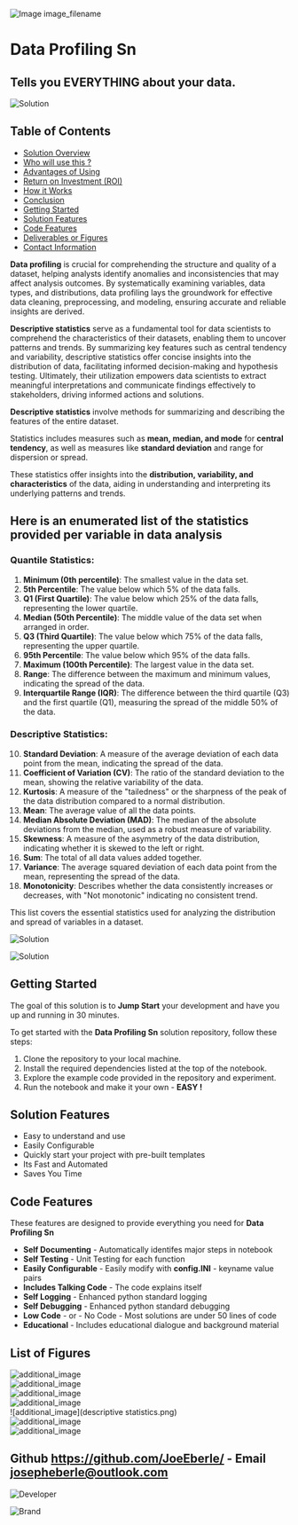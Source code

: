 ![Image image_filename](solution_sign.png)
    
# Data Profiling Sn 

## Tells you **EVERYTHING** about your data.

    
![Solution](code.png)

    
## Table of Contents

- [Solution Overview](#solution-overview)
- [Who will use this ?](#who-can-use)
- [Advantages of Using](#advantages-of-using)
- [Return on Investment (ROI)](#return-on-investment-roi)
- [How it Works](#how-it-works)
- [Conclusion](#conclusion)
- [Getting Started](#getting-started)
- [Solution Features](#solution-features)
- [Code Features](#code-features)
- [Deliverables or Figures](#deliverables-or-figures)
- [Contact Information](#contact-information)


**Data profiling** is crucial for comprehending the structure and quality of a dataset, helping analysts identify anomalies and inconsistencies that may affect analysis outcomes. By systematically examining variables, data types, and distributions, data profiling lays the groundwork for effective data cleaning, preprocessing, and modeling, ensuring accurate and reliable insights are derived. 

**Descriptive statistics** serve as a fundamental tool for data scientists to comprehend the characteristics of their datasets, enabling them to uncover patterns and trends. By summarizing key features such as central tendency and variability, descriptive statistics offer concise insights into the distribution of data, facilitating informed decision-making and hypothesis testing. Ultimately, their utilization empowers data scientists to extract meaningful interpretations and communicate findings effectively to stakeholders, driving informed actions and solutions.

**Descriptive statistics** involve methods for summarizing and describing the features of the entire dataset. 

Statistics includes measures such as **mean, median, and mode** for **central tendency**, as well as measures like **standard deviation** and range for dispersion or spread. 

These statistics offer insights into the **distribution, variability, and characteristics** of the data, aiding in understanding and interpreting its underlying patterns and trends.



## Here is an enumerated list of the statistics provided per variable in data analysis

### **Quantile Statistics**:
1. **Minimum (0th percentile)**: The smallest value in the data set.
2. **5th Percentile**: The value below which 5% of the data falls.
3. **Q1 (First Quartile)**: The value below which 25% of the data falls, representing the lower quartile.
4. **Median (50th Percentile)**: The middle value of the data set when arranged in order.
5. **Q3 (Third Quartile)**: The value below which 75% of the data falls, representing the upper quartile.
6. **95th Percentile**: The value below which 95% of the data falls.
7. **Maximum (100th Percentile)**: The largest value in the data set.
8. **Range**: The difference between the maximum and minimum values, indicating the spread of the data.
9. **Interquartile Range (IQR)**: The difference between the third quartile (Q3) and the first quartile (Q1), measuring the spread of the middle 50% of the data.

### **Descriptive Statistics**:
10. **Standard Deviation**: A measure of the average deviation of each data point from the mean, indicating the spread of the data.
11. **Coefficient of Variation (CV)**: The ratio of the standard deviation to the mean, showing the relative variability of the data.
12. **Kurtosis**: A measure of the "tailedness" or the sharpness of the peak of the data distribution compared to a normal distribution.
13. **Mean**: The average value of all the data points.
14. **Median Absolute Deviation (MAD)**: The median of the absolute deviations from the median, used as a robust measure of variability.
15. **Skewness**: A measure of the asymmetry of the data distribution, indicating whether it is skewed to the left or right.
16. **Sum**: The total of all data values added together.
17. **Variance**: The average squared deviation of each data point from the mean, representing the spread of the data.
18. **Monotonicity**: Describes whether the data consistently increases or decreases, with "Not monotonic" indicating no consistent trend.

This list covers the essential statistics used for analyzing the distribution and spread of variables in a dataset.


![Solution](code.png)

    
![Solution](code.png)

    
## Getting Started

The goal of this solution is to **Jump Start** your development and have you up and running in 30 minutes. 

To get started with the **Data Profiling Sn** solution repository, follow these steps:
1. Clone the repository to your local machine.
2. Install the required dependencies listed at the top of the notebook.
3. Explore the example code provided in the repository and experiment.
4. Run the notebook and make it your own - **EASY !**
    
## Solution Features

- Easy to understand and use  
- Easily Configurable 
- Quickly start your project with pre-built templates
- Its Fast and Automated
- Saves You Time 


## Code Features

These features are designed to provide everything you need for **Data Profiling Sn** 

- **Self Documenting** - Automatically identifes major steps in notebook 
- **Self Testing** - Unit Testing for each function
- **Easily Configurable** - Easily modify with **config.INI** - keyname value pairs
- **Includes Talking Code** - The code explains itself 
- **Self Logging** - Enhanced python standard logging   
- **Self Debugging** - Enhanced python standard debugging
- **Low Code** - or - No Code  - Most solutions are under 50 lines of code
- **Educational** - Includes educational dialogue and background material

    
## List of Figures
 ![additional_image](correlation.png)  <br>![additional_image](correlation_heatmap.png)  <br>![additional_image](data_profiling.png)  <br>![additional_image](data_profiling_sn.png)  <br>![additional_image](descriptive statistics.png)  <br>![additional_image](descriptive_statistics.png)  <br>![additional_image](variable_analysis.png)  <br>
    

## Github https://github.com/JoeEberle/ - Email  josepheberle@outlook.com 
    
![Developer](developer.png)

![Brand](brand.png)
    